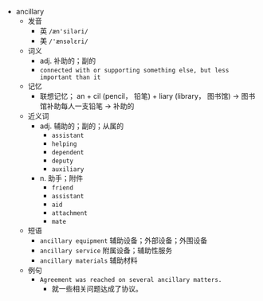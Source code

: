 - ancillary
  - 发音
    - 英 `/æn'siləri/`
    - 美 `/'ænsəlɛri/`
  - 词义
    - adj. 补助的；副的
    - `connected with or supporting something else, but less important than it`
  - 记忆
    - 联想记忆； an + cil (pencil， 铅笔) + liary (library， 图书馆) → 图书馆补助每人一支铅笔 → 补助的
  - 近义词
    - adj. 辅助的；副的；从属的
      - `assistant`
      - `helping`
      - `dependent`
      - `deputy`
      - `auxiliary`
    - n. 助手；附件
      - `friend`
      - `assistant`
      - `aid`
      - `attachment`
      - `mate`
  - 短语
    - `ancillary equipment` 辅助设备；外部设备；外围设备 
    - `ancillary service` 附属设备；辅助性服务 
    - `ancillary materials` 辅助材料 
  - 例句
    - `Agreement was reached on several ancillary matters.`
      - 就一些相关问题达成了协议。

